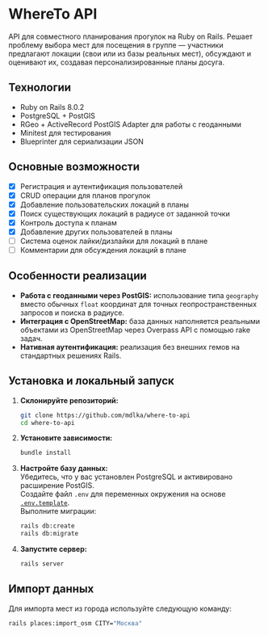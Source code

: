 # WhereTo API

API для совместного планирования прогулок на Ruby on Rails. Решает проблему выбора мест для посещения в группе — участники предлагают локации (свои или из базы реальных мест), обсуждают и оценивают их, создавая персонализированные планы досуга.

## Технологии

* Ruby on Rails 8.0.2
* PostgreSQL + PostGIS
* RGeo + ActiveRecord PostGIS Adapter для работы с геоданными
* Minitest для тестирования
* Blueprinter для сериализации JSON

## Основные возможности

* [x] Регистрация и аутентификация пользователей
* [x] CRUD операции для планов прогулок
* [x] Добавление пользовательских локаций в планы
* [x] Поиск существующих локаций в радиусе от заданной точки
* [x] Контроль доступа к планам
* [x] Добавление других пользователей в планы
* [ ] Система оценок лайки/дизлайки для локаций в плане
* [ ] Комментарии для обсуждения локаций в плане

## Особенности реализации

* **Работа с геоданными через PostGIS:** использование типа `geography` вместо обычных `float` координат для точных геопространственных запросов и поиска в радиусе.
* **Интеграция с OpenStreetMap:** база данных наполняется реальными объектами из OpenStreetMap через Overpass API с помощью rake задач.
* **Нативная аутентификация:** реализация без внешних гемов на стандартных решениях Rails.

## Установка и локальный запуск

1.  **Склонируйте репозиторий:**
    ```bash
    git clone https://github.com/mdlka/where-to-api
    cd where-to-api
    ```

2.  **Установите зависимости:**
    ```bash
    bundle install
    ```

3.  **Настройте базу данных:**  
    Убедитесь, что у вас установлен PostgreSQL и активировано расширение PostGIS.  
    Создайте файл `.env` для переменных окружения на основе [`.env.template`](https://github.com/mdlka/where-to-api/blob/master/.env.template).  
    Выполните миграции:
    ```bash
    rails db:create
    rails db:migrate
    ```

4.  **Запустите сервер:**
    ```bash
    rails server
    ```

## Импорт данных
Для импорта мест из города используйте следующую команду:
```bash
rails places:import_osm CITY="Москва"
```
